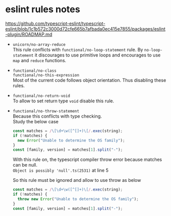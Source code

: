 # eslint rules notes

https://github.com/typescript-eslint/typescript-eslint/blob/1c1b572c3000d72cfe665b7afbada0ec415e7855/packages/eslint-plugin/ROADMAP.md

- `unicorn/no-array-reduce`  
  This rule conflicts with `functional/no-loop-statement` rule. By `no-loop-statement` it discourages to use primitive loops and encourages to use `map` and `reduce` functions.

- `functional/no-class`  
  `functional/no-this-expression`  
  Most of the current code follows object orientation. Thus disabling these rules.

- `functional/no-return-void`  
  To allow to set return type `void` disable this rule.

- `functional/no-throw-statement`  
  Because this conflicts with type checking.  
  Study the below case

  ```typescript
  const matches = /\[\d+\w([^[]+)\[/.exec(string);
  if (!matches) {
    new Error("Unable to determine the OS family");
  }
  const [family, version] = matches[1].split("-");
  ```

  With this rule on, the typescript compiler throw error because matches can be null.  
  `Object is possibly 'null'.ts(2531)` at line 5

  So this rule must be ignored and allow to use throw as below

  ```typescript
  const matches = /\[\d+\w([^[]+)\[/.exec(string);
  if (!matches) {
    throw new Error("Unable to determine the OS family");
  }
  const [family, version] = matches[1].split("-");
  ```
